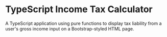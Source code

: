 # TypeScript Income Tax Calculator
A TypeScript application using pure functions to display tax liability from a user's gross income input on a Bootstrap-styled HTML page.


